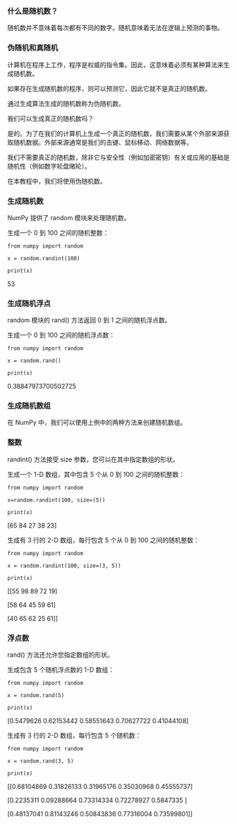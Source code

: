 ### 什么是随机数？

随机数并不意味着每次都有不同的数字。随机意味着无法在逻辑上预测的事物。

### 伪随机和真随机

计算机在程序上工作，程序是权威的指令集。因此，这意味着必须有某种算法来生成随机数。

如果存在生成随机数的程序，则可以预测它，因此它就不是真正的随机数。

通过生成算法生成的随机数称为伪随机数。

我们可以生成真正的随机数吗？

是的。为了在我们的计算机上生成一个真正的随机数，我们需要从某个外部来源获取随机数据。外部来源通常是我们的击键、鼠标移动、网络数据等。

我们不需要真正的随机数，除非它与安全性（例如加密密钥）有关或应用的基础是随机性（例如数字轮盘赌轮）。

在本教程中，我们将使用伪随机数。

### 生成随机数

NumPy 提供了 random 模块来处理随机数。

生成一个 0 到 100 之间的随机整数：

```
from numpy import random

x = random.randint(100)

print(x)
```

53

### 生成随机浮点

random 模块的 rand() 方法返回 0 到 1 之间的随机浮点数。

生成一个 0 到 100 之间的随机浮点数：

```
from numpy import random

x = random.rand()

print(x)
```

0.38847973700502725

### 生成随机数组

在 NumPy 中，我们可以使用上例中的两种方法来创建随机数组。

### 整数

randint() 方法接受 size 参数，您可以在其中指定数组的形状。

生成一个 1-D 数组，其中包含 5 个从 0 到 100 之间的随机整数：

```
from numpy import random

x=random.randint(100, size=(5))

print(x)
```

[65 84 27 38 23]

生成有 3 行的 2-D 数组，每行包含 5 个从 0 到 100 之间的随机整数：

```
from numpy import random

x = random.randint(100, size=(3, 5))

print(x)
```

[[55 98 89 72 19]

[58 64 45 59 61]

[40 65 62 25 61]]

### 浮点数

rand() 方法还允许您指定数组的形状。

生成包含 5 个随机浮点数的 1-D 数组：

```
from numpy import random

x = random.rand(5)

print(x)
```

[0.5479626 0.62153442 0.58551643 0.70627722 0.41044108]

生成有 3 行的 2-D 数组，每行包含 5 个随机数：

```
from numpy import random

x = random.rand(3, 5)

print(x)
```

[[0.68104869 0.31826133 0.31965176 0.35030968 0.45555737]

[0.2235311 0.09288664 0.73314334 0.72278927 0.5847335 ]

[0.48137041 0.81143246 0.50843836 0.77316004 0.73599801]]